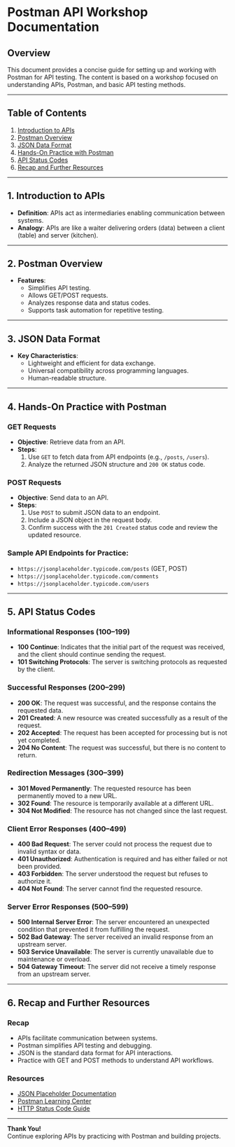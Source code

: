 # Postman API Workshop Documentation

## Overview
This document provides a concise guide for setting up and working with Postman for API testing. The content is based on a workshop focused on understanding APIs, Postman, and basic API testing methods.

---

## Table of Contents
1. [Introduction to APIs](#introduction-to-apis)
2. [Postman Overview](#postman-overview)
3. [JSON Data Format](#json-data-format)
4. [Hands-On Practice with Postman](#hands-on-practice)
5. [API Status Codes](#api-status-codes)
6. [Recap and Further Resources](#recap-and-resources)

---

## <a name="introduction-to-apis"></a> 1. Introduction to APIs
- **Definition**: APIs act as intermediaries enabling communication between systems.
- **Analogy**: APIs are like a waiter delivering orders (data) between a client (table) and server (kitchen).

---

## <a name="postman-overview"></a> 2. Postman Overview
- **Features**:
  - Simplifies API testing.
  - Allows GET/POST requests.
  - Analyzes response data and status codes.
  - Supports task automation for repetitive testing.

---

## <a name="json-data-format"></a> 3. JSON Data Format
- **Key Characteristics**:
  - Lightweight and efficient for data exchange.
  - Universal compatibility across programming languages.
  - Human-readable structure.

---

## <a name="hands-on-practice"></a> 4. Hands-On Practice with Postman
### GET Requests
- **Objective**: Retrieve data from an API.
- **Steps**:
  1. Use `GET` to fetch data from API endpoints (e.g., `/posts`, `/users`).
  2. Analyze the returned JSON structure and `200 OK` status code.

### POST Requests
- **Objective**: Send data to an API.
- **Steps**:
  1. Use `POST` to submit JSON data to an endpoint.
  2. Include a JSON object in the request body.
  3. Confirm success with the `201 Created` status code and review the updated resource.

### Sample API Endpoints for Practice:
- `https://jsonplaceholder.typicode.com/posts` (GET, POST)
- `https://jsonplaceholder.typicode.com/comments`
- `https://jsonplaceholder.typicode.com/users`

---

## <a name="api-status-codes"></a> 5. API Status Codes

### Informational Responses (100–199)
- **100 Continue**: Indicates that the initial part of the request was received, and the client should continue sending the request.
- **101 Switching Protocols**: The server is switching protocols as requested by the client.

### Successful Responses (200–299)
- **200 OK**: The request was successful, and the response contains the requested data.
- **201 Created**: A new resource was created successfully as a result of the request.
- **202 Accepted**: The request has been accepted for processing but is not yet completed.
- **204 No Content**: The request was successful, but there is no content to return.

### Redirection Messages (300–399)
- **301 Moved Permanently**: The requested resource has been permanently moved to a new URL.
- **302 Found**: The resource is temporarily available at a different URL.
- **304 Not Modified**: The resource has not changed since the last request.

### Client Error Responses (400–499)
- **400 Bad Request**: The server could not process the request due to invalid syntax or data.
- **401 Unauthorized**: Authentication is required and has either failed or not been provided.
- **403 Forbidden**: The server understood the request but refuses to authorize it.
- **404 Not Found**: The server cannot find the requested resource.

### Server Error Responses (500–599)
- **500 Internal Server Error**: The server encountered an unexpected condition that prevented it from fulfilling the request.
- **502 Bad Gateway**: The server received an invalid response from an upstream server.
- **503 Service Unavailable**: The server is currently unavailable due to maintenance or overload.
- **504 Gateway Timeout**: The server did not receive a timely response from an upstream server.

---

## <a name="recap-and-resources"></a> 6. Recap and Further Resources
### Recap
- APIs facilitate communication between systems.
- Postman simplifies API testing and debugging.
- JSON is the standard data format for API interactions.
- Practice with GET and POST methods to understand API workflows.

### Resources
- [JSON Placeholder Documentation](https://jsonplaceholder.typicode.com)
- [Postman Learning Center](https://learning.postman.com)
- [HTTP Status Code Guide](https://developer.mozilla.org/en-US/docs/Web/HTTP/Status)

---

**Thank You!**  
Continue exploring APIs by practicing with Postman and building projects.
